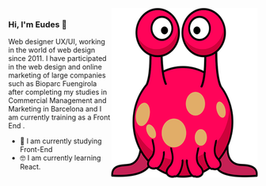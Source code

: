 <img align="right" src="https://github.com/EudesGuzman/EudesGuzman/blob/master/alien.png" alt="" width=296px height=343px/>

### Hi, I'm Eudes 👋

Web designer UX/UI, working in the world of web design since 2011. I have participated in the web design and online marketing of large companies such as Bioparc Fuengirola after completing my studies in Commercial Management and Marketing in Barcelona and I am currently training as a Front End . 

- 📱 I am currently studying Front-End
- 🤓 I am currently learning React.
